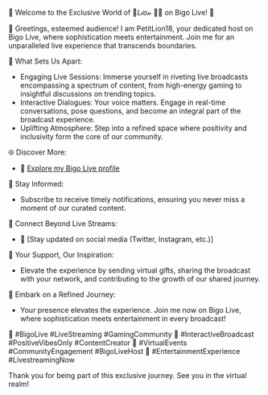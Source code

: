 🌟 Welcome to the Exclusive World of 🧠𝐿𝒾𝑜𝓃 🦁🤯 on Bigo Live! 🌟

👋 Greetings, esteemed audience! I am PetitLion18, your dedicated host on Bigo Live, where sophistication meets entertainment. Join me for an unparalleled live experience that transcends boundaries.

🎉 What Sets Us Apart:
   - Engaging Live Sessions: Immerse yourself in riveting live broadcasts encompassing a spectrum of content, from high-energy gaming to insightful discussions on trending topics.
   - Interactive Dialogues: Your voice matters. Engage in real-time conversations, pose questions, and become an integral part of the broadcast experience.
   - Uplifting Atmosphere: Step into a refined space where positivity and inclusivity form the core of our community.

🌐 Discover More:
   - 📍 [Explore my Bigo Live profile](https://www.bigo.tv/fr/petitlion18)

🔔 Stay Informed:
   - Subscribe to receive timely notifications, ensuring you never miss a moment of our curated content.

🌈 Connect Beyond Live Streams:
   - 📱 [Stay updated on social media (Twitter, Instagram, etc.)]

🙏 Your Support, Our Inspiration:
   - Elevate the experience by sending virtual gifts, sharing the broadcast with your network, and contributing to the growth of our shared journey.

🚀 Embark on a Refined Journey:
   - Your presence elevates the experience. Join me now on Bigo Live, where sophistication meets entertainment in every broadcast!

📌 #BigoLive #LiveStreaming #GamingCommunity
📌 #InteractiveBroadcast #PositiveVibesOnly #ContentCreator
📌 #VirtualEvents #CommunityEngagement #BigoLiveHost
📌 #EntertainmentExperience #LivestreamingNow

Thank you for being part of this exclusive journey. See you in the virtual realm!